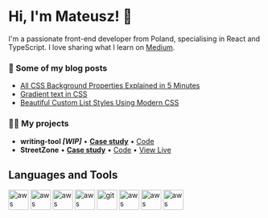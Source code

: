 # Hi, I'm Mateusz! 👋

I'm a passionate front-end developer from Poland, specialising in React and TypeScript. I love sharing what I learn on [Medium](https://hadrysmateusz.medium.com).

### 📝 Some of my blog posts
- [All CSS Background Properties Explained in 5 Minutes](https://hadrysmateusz.medium.com/learn-all-8-background-css-properties-in-5-minutes-210635e060be)
- [Gradient text in CSS](https://medium.com/front-end-weekly/custom-list-styles-using-marker-710ad80ce760)
- [Beautiful Custom List Styles Using Modern CSS](https://medium.com/front-end-weekly/custom-list-styles-using-marker-710ad80ce760)


### 👨‍💻 My projects
- **writing-tool _[WIP]_** • **[Case study](https://hadrysmateusz.com/project/writing-app)** • [Code](https://github.com/hadrysmateusz/writing-app)
- **StreetZone** • **[Case study](https://hadrysmateusz.com/project/streetzone)** • [Code](https://github.com/hadrysmateusz/streetzone) • [View Live](https://streetwear-app.web.app)

## Languages and Tools
<p>
  <img src='https://cdn.jsdelivr.net/gh/devicons/devicon/icons/javascript/javascript-plain.svg' alt="aws" width="40" height="40">
  <img src='https://cdn.jsdelivr.net/gh/devicons/devicon/icons/typescript/typescript-plain.svg' alt="aws" width="40" height="40">
  <img src='https://cdn.jsdelivr.net/gh/devicons/devicon/icons/css3/css3-original.svg' alt="aws" width="40" height="40">
  <img src='https://cdn.jsdelivr.net/gh/devicons/devicon/icons/react/react-original.svg' alt="aws" width="40" height="40">
  <img src="https://www.vectorlogo.zone/logos/git-scm/git-scm-icon.svg" alt="git" width="40" height="40"/> 
  <img src='https://cdn.jsdelivr.net/gh/devicons/devicon/icons/electron/electron-original.svg' alt="aws" width="40" height="40">
  <img src='https://cdn.jsdelivr.net/gh/devicons/devicon/icons/amazonwebservices/amazonwebservices-original.svg' alt="aws" width="40" height="40">
  <img src='https://cdn.jsdelivr.net/gh/devicons/devicon/icons/firebase/firebase-plain.svg' alt="aws" width="40" height="40">
</p>



<!-- ## My projects
**writing-tool _[WIP]_**
  - [Case study](http://localhost:3000/project/writing-app)
  - [Code](https://github.com/hadrysmateusz/writing-app)

**StreetZone** 
  - [Case study](http://localhost:3000/project/streetzone)
  - [Code](https://github.com/hadrysmateusz/streetzone)
  - [View Live](https://streetwear-app.web.app) -->

<!-- [![My GitHub stats](https://github-readme-stats.vercel.app/api?username=hadrysmateusz)](https://github.com/anuraghazra/github-readme-stats) -->

<!--
**hadrysmateusz/hadrysmateusz** is a ✨ _special_ ✨ repository because its `README.md` (this file) appears on your GitHub profile.

Here are some ideas to get you started:

- 🔭 I’m currently working on ...
- 🌱 I’m currently learning ...
- 👯 I’m looking to collaborate on ...
- 🤔 I’m looking for help with ...
- 💬 Ask me about ...
- 📫 How to reach me: ...
- 😄 Pronouns: ...
- ⚡ Fun fact: ...
-->
